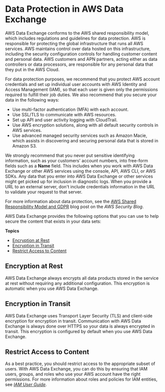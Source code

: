 # Data Protection in AWS Data Exchange<a name="data-proctection"></a>

AWS Data Exchange conforms to the AWS shared responsibility model, which includes regulations and guidelines for data protection\. AWS is responsible for protecting the global infrastructure that runs all AWS services\. AWS maintains control over data hosted on this infrastructure, including the security configuration controls for handling customer content and personal data\. AWS customers and APN partners, acting either as data controllers or data processors, are responsible for any personal data that they put in the AWS Cloud\.

For data protection purposes, we recommend that you protect AWS account credentials and set up individual user accounts with AWS Identity and Access Management \(IAM\), so that each user is given only the permissions required to fulfill their job duties\. We also recommend that you secure your data in the following ways:
+ Use multi\-factor authentication \(MFA\) with each account\.
+ Use SSL/TLS to communicate with AWS resources\.
+ Set up API and user activity logging with CloudTrail\.
+ Use AWS encryption solutions, along with all default security controls in AWS services\.
+ Use advanced managed security services such as Amazon Macie, which assists in discovering and securing personal data that is stored in Amazon S3\.

We strongly recommend that you never put sensitive identifying information, such as your customers' account numbers, into free\-form fields such as a **Name** field\. This includes when you work with AWS Data Exchange or other AWS services using the console, API, AWS CLI, or AWS SDKs\. Any data that you enter into AWS Data Exchange or other services might get picked up for inclusion in diagnostic logs\. When you provide a URL to an external server, don't include credentials information in the URL to validate your request to that server\.

For more information about data protection, see the [AWS Shared Responsibility Model and GDPR](https://aws.amazon.com//blogs/security/the-aws-shared-responsibility-model-and-gdpr) blog post on the *AWS Security Blog*\. 

AWS Data Exchange provides the following options that you can use to help secure the content that exists in your data sets:

**Topics**
+ [Encryption at Rest](#data-protection-encryption-rest)
+ [Encryption in Transit](#data-protection-encryption-in-transit)
+ [Restrict Access to Content](#data-protection-restrict-access)

## Encryption at Rest<a name="data-protection-encryption-rest"></a>

AWS Data Exchange always encrypts all data products stored in the service at rest without requiring any additional configuration\. This encryption is automatic when you use AWS Data Exchange\.

## Encryption in Transit<a name="data-protection-encryption-in-transit"></a>

AWS Data Exchange uses Transport Layer Security \(TLS\) and client\-side encryption for encryption in transit\. Communication with AWS Data Exchange is always done over HTTPS so your data is always encrypted in transit\. This encryption is configured by default when you use AWS Data Exchange\.

## Restrict Access to Content<a name="data-protection-restrict-access"></a>

As a best practice, you should restrict access to the appropriate subset of users\. With AWS Data Exchange, you can do this by ensuring that IAM users, groups, and roles who use your AWS account have the right permissions\. For more information about roles and policies for IAM entities, see *[IAM User Guide](https://docs.aws.amazon.com/IAM/latest/UserGuide/)*\.